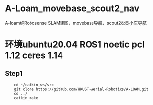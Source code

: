# A-Loam_movebase_scout2_nav
A-loam纯Robosense SLAM建图，movebase导航，scout2松灵小车导航
# 环境ubuntu20.04 ROS1 noetic pcl 1.12 ceres 1.14
## Step1
```
    cd ~/catkin_ws/src
    git clone https://github.com/HKUST-Aerial-Robotics/A-LOAM.git
    cd ../
    catkin_make
```

 
